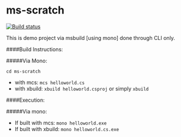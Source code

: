 # ms-scratch

[![Build status](https://ci.appveyor.com/api/projects/status/vfvm3yew3v95u8p3/branch/master?svg=true)](https://ci.appveyor.com/project/Mr-Kumar-Abhishek/ms-scratch/branch/master)


This is demo project via msbuild [using mono] done through CLI only.

####Build Instructions:

#####Via Mono:

`cd ms-scratch`

* with mcs: `mcs helloworld.cs`
* with xbuild: `xbuild helloworld.csproj` or simply `xbuild`

####Execution: 

#####Via mono:

* If built with mcs: `mono helloworld.exe`
* If built with xbuild: `mono helloworld.cs.exe`
